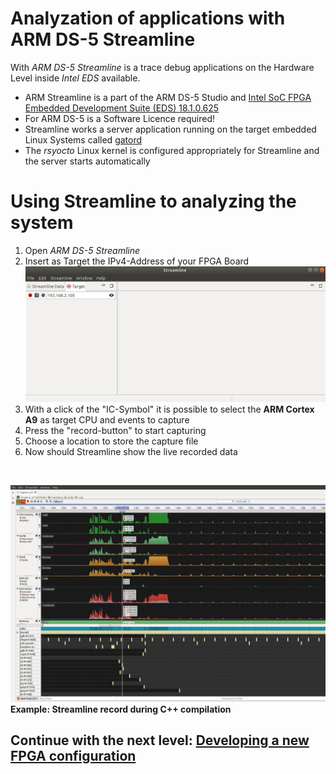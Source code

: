 
# Analyzation of applications with ARM DS-5 Streamline
With *ARM DS-5 Streamline* is a trace debug applications on the Hardware Level inside *Intel EDS* available.

* ARM Streamline is a part of the ARM DS-5 Studio and [Intel SoC FPGA Embedded Development Suite (EDS) 18.1.0.625](https://www.intel.com/content/www/us/en/software/programmable/soc-eds/overview.html)
* For ARM DS-5 is a Software Licence required!
* Streamline works a server application running on the target  embedded Linux Systems called  [gatord](https://github.com/ARM-software/gator)
* The *rsyocto* Linux kernel is configured appropriately for Streamline and the server starts automatically

# Using Streamline to analyzing the system
1. Open *ARM DS-5 Streamline*
2. Insert  as Target the IPv4-Address of your FPGA Board
  ![Alt text]( 	StreamlineConf.jpg?raw=true "Streamline configuration")
3. With a click of the "IC-Symbol" it is possible to select the **ARM Cortex A9** as target CPU and events to capture
4. Press the "record-button" to start capturing
5. Choose a location to store the capture file
6. Now should Streamline show the live recorded data
<br>


![Alt text](StreamlineExampleRecord.jpg?raw=true "Streamline sample recourd")
**Example: Streamline record during C++ compilation**

 ## Continue with the next level: [Developing a new FPGA configuration](6_newFPGAconf.md)
